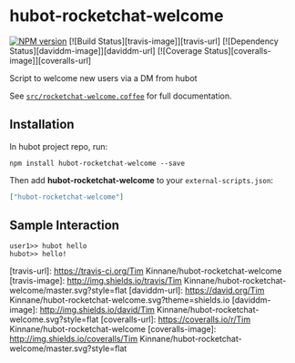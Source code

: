 # hubot-rocketchat-welcome
[![NPM version][npm-image]][npm-url] [![Build Status][travis-image]][travis-url] [![Dependency Status][daviddm-image]][daviddm-url] [![Coverage Status][coveralls-image]][coveralls-url]

Script to welcome new users via a DM from hubot

See [`src/rocketchat-welcome.coffee`](src/rocketchat-welcome.coffee) for full documentation.

## Installation

In hubot project repo, run:

`npm install hubot-rocketchat-welcome --save`

Then add **hubot-rocketchat-welcome** to your `external-scripts.json`:

```json
["hubot-rocketchat-welcome"]
```

## Sample Interaction

```
user1>> hubot hello
hubot>> hello!
```

[npm-url]: https://npmjs.org/package/hubot-rocketchat-welcome
[npm-image]: http://img.shields.io/npm/v/hubot-rocketchat-welcome.svg?style=flat
[travis-url]: https://travis-ci.org/Tim Kinnane/hubot-rocketchat-welcome
[travis-image]: http://img.shields.io/travis/Tim Kinnane/hubot-rocketchat-welcome/master.svg?style=flat
[daviddm-url]: https://david.org/Tim Kinnane/hubot-rocketchat-welcome.svg?theme=shields.io
[daviddm-image]: http://img.shields.io/david/Tim Kinnane/hubot-rocketchat-welcome.svg?style=flat
[coveralls-url]: https://coveralls.io/r/Tim Kinnane/hubot-rocketchat-welcome
[coveralls-image]: http://img.shields.io/coveralls/Tim Kinnane/hubot-rocketchat-welcome/master.svg?style=flat
